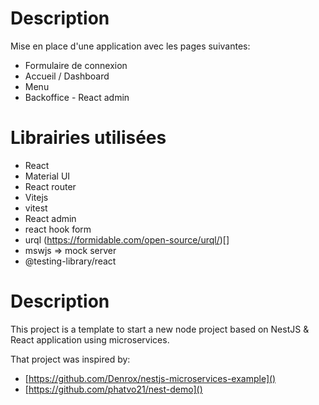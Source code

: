 # Description

Mise en place d'une application avec les pages suivantes:
- Formulaire de connexion
- Accueil / Dashboard
- Menu
- Backoffice - React admin

# Librairies utilisées

- React
- Material UI
- React router
- Vitejs
- vitest
- React admin
- react hook form
- urql (https://formidable.com/open-source/urql/)[]
- mswjs => mock server
- @testing-library/react


# Description

This project is a template to start a new node project based on NestJS & React application using microservices.

That project was inspired by:

- [https://github.com/Denrox/nestjs-microservices-example]()
- [https://github.com/phatvo21/nest-demo]()
